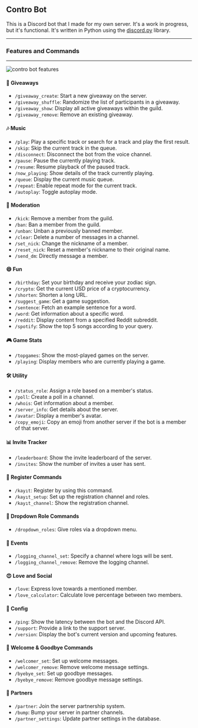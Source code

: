 ## Contro Bot

This is a Discord bot that I made for my own server. It's a work in progress, but it's functional. It's written in Python using the [discord.py](https://discordpy.readthedocs.io/en/stable/index.html) library.

---

### Features and Commands

---

![contro bot features](https://i.imgur.com/yVG7wtx.jpeg)


#### 🎉 **Giveaways**
- `/giveaway_create`: Start a new giveaway on the server.
- `/giveaway_shuffle`: Randomize the list of participants in a giveaway.
- `/giveaway_show`: Display all active giveaways within the guild.
- `/giveaway_remove`: Remove an existing giveaway.

#### 🎶 **Music**
- `/play`: Play a specific track or search for a track and play the first result.
- `/skip`: Skip the current track in the queue.
- `/disconnect`: Disconnect the bot from the voice channel.
- `/pause`: Pause the currently playing track.
- `/resume`: Resume playback of the paused track.
- `/now_playing`: Show details of the track currently playing.
- `/queue`: Display the current music queue.
- `/repeat`: Enable repeat mode for the current track.
- `/autoplay`: Toggle autoplay mode.

#### 👮 **Moderation**
- `/kick`: Remove a member from the guild.
- `/ban`: Ban a member from the guild.
- `/unban`: Unban a previously banned member.
- `/clear`: Delete a number of messages in a channel.
- `/set_nick`: Change the nickname of a member.
- `/reset_nick`: Reset a member's nickname to their original name.
- `/send_dm`: Directly message a member.

#### 😄 **Fun**
- `/birthday`: Set your birthday and receive your zodiac sign.
- `/crypto`: Get the current USD price of a cryptocurrency.
- `/shorten`: Shorten a long URL.
- `/suggest_game`: Get a game suggestion.
- `/sentence`: Fetch an example sentence for a word.
- `/word`: Get information about a specific word.
- `/reddit`: Display content from a specified Reddit subreddit.
- `/spotify`: Show the top 5 songs according to your query.

#### 🎮 **Game Stats**
- `/topgames`: Show the most-played games on the server.
- `/playing`: Display members who are currently playing a game.

#### 🛠️ **Utility**
- `/status_role`: Assign a role based on a member's status.
- `/poll`: Create a poll in a channel.
- `/whois`: Get information about a member.
- `/server_info`: Get details about the server.
- `/avatar`: Display a member's avatar.
- `/copy_emoji`: Copy an emoji from another server if the bot is a member of that server.

#### 📊 **Invite Tracker**
- `/leaderboard`: Show the invite leaderboard of the server.
- `/invites`: Show the number of invites a user has sent.

#### 📝 **Register Commands**
- `/kayıt`: Register by using this command.
- `/kayıt_setup`: Set up the registration channel and roles.
- `/kayıt_channel`: Show the registration channel.
  
#### 💬 **Dropdown Role Commands**
- `/dropdown_roles`: Give roles via a dropdown menu.
  
#### 📝 **Events**
- `/logging_channel_set`: Specify a channel where logs will be sent.
- `/logging_channel_remove`: Remove the logging channel.

#### 😍 **Love and Social**
- `/love`: Express love towards a mentioned member.
- `/love_calculator`: Calculate love percentage between two members.

#### 🔄 **Config**
- `/ping`: Show the latency between the bot and the Discord API.
- `/support`: Provide a link to the support server.
- `/version`: Display the bot's current version and upcoming features.

#### 👋 **Welcome & Goodbye Commands**
- `/welcomer_set`: Set up welcome messages.
- `/welcomer_remove`: Remove welcome message settings.
- `/byebye_set`: Set up goodbye messages.
- `/byebye_remove`: Remove goodbye message settings.

#### 🤝 **Partners**
- `/partner`: Join the server partnership system.
- `/bump`: Bump your server in partner channels.
- `/partner_settings`: Update partner settings in the database.

